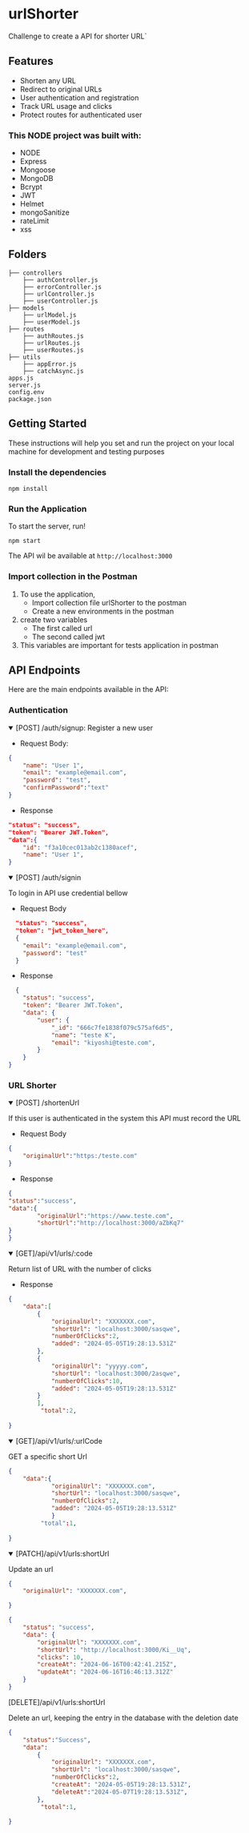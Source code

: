 # urlShorter
Challenge to create a API for shorter URL`

## Features

- Shorten any URL
- Redirect to original URLs
- User authentication and registration
- Track URL usage and clicks
- Protect routes for authenticated user


### This NODE project was built with:

- NODE
- Express
- Mongoose
- MongoDB
- Bcrypt
- JWT
- Helmet
- mongoSanitize
- rateLimit
- xss


## Folders
````
├── controllers
    ├── authController.js
    ├── errorController.js
    ├── urlController.js
    ├── userController.js
├── models
    ├── urlModel.js
    ├── userModel.js
├── routes
    ├── authRoutes.js
    ├── urlRoutes.js
    ├── userRoutes.js
├── utils
    ├── appError.js
    ├── catchAsync.js
apps.js
server.js
config.env
package.json  
````

## Getting Started

These instructions will help you set and run the project on your local machine for development and testing purposes

### Install the dependencies


```node
npm install
```

 ### Run the Application

 To start the server, run!

```node
npm start
```
The API wil be available at `http://localhost:3000`

### Import collection in the Postman

1. To use the application,
    - Import collection file  urlShorter to the postman
    - Create a new environments in the postman
2. create two variables
    - The first called url
    - The second called jwt
3. This variables are important for tests application in postman

## API Endpoints

Here are the main endpoints available in the API:

### Authentication
<details open>

<summary>[POST] /auth/signup: Register a new user</summary>

- Request Body:

```json
{
    "name": "User 1",
    "email": "example@email.com",
    "password": "test",
    "confirmPassword":"text"
}
```

- Response

```json
"status": "success",
"token": "Bearer JWT.Token",
"data":{
    "id": "f3a10cec013ab2c1380acef",
    "name": "User 1",
}
```

</details>

<details open>
<summary>[POST] /auth/signin</summary>

<p>To login in API use credential bellow</p>

- Request Body

```json
  "status": "success",
  "token": "jwt_token_here",
  {
    "email": "example@email.com",
    "password": "test"
  }
```
- Response

```json
  {
    "status": "success",
    "token": "Bearer JWT.Token",
    "data": {
        "user": {
            "_id": "666c7fe1838f079c575af6d5",
            "name": "teste K",
            "email": "kiyoshi@teste.com",
        }
    }
}
```

</details>


### URL Shorter

<details open>

<summary>[POST] /shortenUrl</summary>

If this user is authenticated in the system this API must record the URL

- Request Body

```json
{
    "originalUrl":"https:/teste.com"
}
```

- Response

```json
{
"status":"success",    
"data":{
        "originalUrl":"https://www.teste.com",
        "shortUrl":"http://localhost:3000/aZbKq7"
}
}
```
</details>

<details open>

<summary>[GET]/api/v1/urls/:code</summary>

<p>Return list of URL with the number of clicks</p>

- Response

```json
{   
    "data":[
        {
            "originalUrl": "XXXXXXX.com",
            "shortUrl": "localhost:3000/sasqwe",
            "numberOfClicks":2,
            "added": "2024-05-05T19:28:13.531Z"
        },
        {
            "originalUrl": "yyyyy.com",
            "shortUrl": "localhost:3000/2asqwe",
            "numberOfClicks":10,
            "added": "2024-05-05T19:28:13.531Z"
        }
        ],
         "total":2,
    
}
```
<details open>

<summary>[GET]/api/v1/urls/:urlCode</summary>

<p>GET a specific short Url</p>

```json
{   
    "data":{
            "originalUrl": "XXXXXXX.com",
            "shortUrl": "localhost:3000/sasqwe",
            "numberOfClicks":2,
            "added": "2024-05-05T19:28:13.531Z"
            }
         "total":1,
    
}
```


<details open>

<summary>[PATCH]/api/v1/urls:shortUrl</summary>

Update an url

```json
{   
    "originalUrl": "XXXXXXX.com",

}

```
```json
{
    "status": "success",
    "data": {
        "originalUrl": "XXXXXXX.com",
        "shortUrl": "http://localhost:3000/Ki__Uq",
        "clicks": 10,
        "createAt": "2024-06-16T00:42:41.215Z",
        "updateAt": "2024-06-16T16:46:13.312Z"
    }
}

```
</details>

<summary>[DELETE]/api/v1/urls:shortUrl</summary>

Delete an url, keeping the entry in the database with the deletion date


```json
{   
    "status":"Success",
    "data":
        {
            "originalUrl": "XXXXXXX.com",
            "shortUrl": "localhost:3000/sasqwe",
            "numberOfClicks":2,
            "createAt": "2024-05-05T19:28:13.531Z",
            "deleteAt":"2024-05-07T19:28:13.531Z",
        },
         "total":1,
    
}

```
</details>